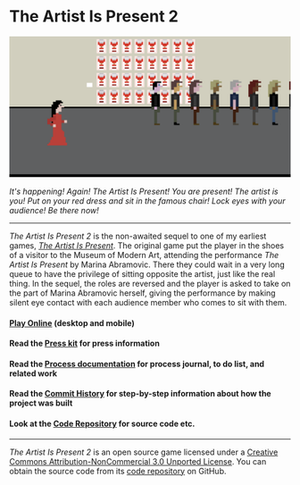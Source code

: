 # The Artist Is Present 2

![](../press/images/soup-cans.png)

_It's happening! Again! The Artist Is Present! You are present! The artist is you! Put on your red dress and sit in the famous chair! Lock eyes with your audience! Be there now!_

---

_The Artist Is Present 2_ is the non-awaited sequel to one of my earliest games, [_The Artist Is Present_](http://www.pippinbarr.com/2011/09/14/the-artist-is-present/). The original game put the player in the shoes of a visitor to the Museum of Modern Art, attending the performance _The Artist Is Present_ by Marina Abramovic. There they could wait in a very long queue to have the privilege of sitting opposite the artist, just like the real thing. In the sequel, the roles are reversed and the player is asked to take on the part of Marina Abramovic herself, giving the performance by making silent eye contact with each audience member who comes to sit with them.

#### [Play Online](https://pippinbarr.github.io/the-artist-is-present-2/) (desktop and mobile)

#### Read the [Press kit](https://github.com/pippinbarr/the-artist-is-present-2/blob/master/press/README.md) for press information
#### Read the [Process documentation](https://github.com/pippinbarr/the-artist-is-present-2/blob/master/process/README.md) for process journal, to do list, and related work
#### Read the [Commit History](https://github.com/pippinbarr/the-artist-is-present-2/commits/master) for step-by-step information about how the project was built
#### Look at the [Code Repository](https://github.com/pippinbarr/the-artist-is-present-2) for source code etc.

---

_The Artist Is Present 2_ is an open source game licensed under a [Creative Commons Attribution-NonCommercial 3.0 Unported License](http://creativecommons.org/licenses/by-nc/3.0/). You can obtain the source code from its [code repository](https://github.com/pippinbarr/the-artist-is-present-2) on GitHub.
